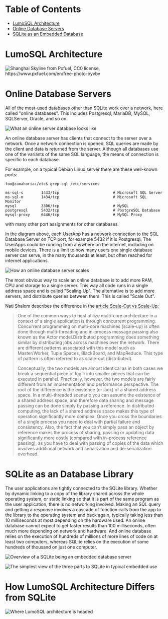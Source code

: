 <!-- SPDX-License-Identifier: CC-BY-SA-4.0 -->
<!-- SPDX-FileCopyrightText: 2020 The LumoSQL Authors -->
<!-- SPDX-ArtifactOfProjectName: LumoSQL -->
<!-- SPDX-FileType: Documentation -->
<!-- SPDX-FileComment: Original by Dan Shearer, 2020 -->


Table of Contents
=================

   * [LumoSQL Architecture](#lumosql-architecture)
   * [Online Database Servers](#online-database-servers)
   * [SQLite as an Embedded Database](#sqlite-as-an-embedded-database)
  

LumoSQL Architecture
====================

![](./images/lumo-architecture-intro.jpg "Shanghai Skyline from Pxfuel, CC0 license, https://www.pxfuel.com/en/free-photo-oyvbv")


# Online Database Servers

All of the most-used databases other than SQLite work over a network, here
called "online databases". This includes Postgresql, MariaDB, MySQL, SQLServer,
Oracle, and so on.

![](./images/lumo-architecture-online-db-server.svg "What an online server database looks like")

An online database server has clients that connect to the server over a
network. Once a network connection is opened, SQL queries are made by the
client and data is returned from the server. Although all databases use one of
the variants of the same SQL language, the means of connection is specific to each
database. 

For example, on a typical Debian Linux server there are these well-known ports:

```
foo@zanahoria:/etc$ grep sql /etc/services

ms-sql-s        1433/tcp                        # Microsoft SQL Server
ms-sql-m        1434/tcp                        # Microsoft SQL Monitor
mysql           3306/tcp                        # MySQL
postgresql      5432/tcp                        # PostgreSQL Database
mysql-proxy     6446/tcp                        # MySQL Proxy
```

with many other port assignments for other databases.

In the diagram above, each UserApp has a network connection to the SQL Database
Server on TCP port, for example 5432 if it is Postgresql. The UserApps could be
running from anywhere on the internet, including on mobile devices. There is a
limit to how many users one single database server can serve, in the many
thousands at least, but often reached for internet applications.

![](./images/lumo-architecture-online-db-server-scale.svg "How an online database server scales")

The most obvious way to scale an online database is to add more RAM, CPU and storage to a single server. This way all code runs in a single address space and is called "Scaling Up". The alternative is to add more servers, and distribute queries between them. This is called "Scale Out".

Nati Shalom describes the difference in the [article Scale-Out vs Scale-Up](http://ht.ly/cAhPe):

> One of the common ways to best utilize multi-core architecture in a context
> of a single application is through concurrent programming. Concurrent
> programming on multi-core machines (scale-up) is often done through
> multi-threading and in-process message passing also known as the Actor
> model.Distributed programming does something similar by distributing jobs
> across machines over the network. There are different patterns associated
> with this model such as Master/Worker, Tuple Spaces, BlackBoard, and
> MapReduce. This type of pattern is often referred to as scale-out
> (distributed).
>
> Conceptually, the two models are almost identical as in both cases we break a
> sequential piece of logic into smaller pieces that can be executed in
> parallel. Practically, however, the two models are fairly different from an
> implementation and performance perspective. The root of the difference is the
> existence (or lack) of a shared address space. In a multi-threaded scenario
> you can assume the existence of a shared address space, and therefore data
> sharing and message passing can be done simply by passing a reference. In
> distributed computing, the lack of a shared address space makes this type of
> operation significantly more complex. Once you cross the boundaries of a
> single process you need to deal with partial failure and consistency. Also,
> the fact that you can’t simply pass an object by reference makes the process
> of sharing, passing or updating data significantly more costly (compared with
> in-process reference passing), as you have to deal with passing of copies of
> the data which involves additional network and serialization and
> de-serialization overhead.

# SQLite as an Database Library

The user applications are tightly connected to the SQLite library. Whether by
dynamic linking to a copy of the library shared across the whole operating
system, or static linking so that it is part of the same program as the user
application, there is no networking involved. Making an SQL query and getting a
response involves a cascade of function calls from the app to the library to
the operating system and back again, typically taking less than 10 milliseconds
at most depending on the hardware used. An online database cannot expect to get
faster results than 100 milliseconds, often much more depending on network and
hardware. And online database relies on the execution of hundreds of millions
of more lines of code on at least two computers, whereas SQLite relies on the
execution of some hundreds of thousand on just one computer.

![](./images/lumo-architecture-sqlite-overview.svg "Overview of a SQLite being an embedded database server")


![](./images/lumo-architecture-sqlite-parts.svg "The simplest view of the three parts to SQLite in typical embedded use")


# How LumoSQL Architecture Differs from SQLite

![](./images/lumo-architecture-lumosql-theoretical-future.svg "Where LumoSQL architecture is headed")

